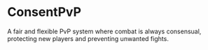 # ConsentPvP
A fair and flexible PvP system where combat is always consensual, protecting new players and preventing unwanted fights.

